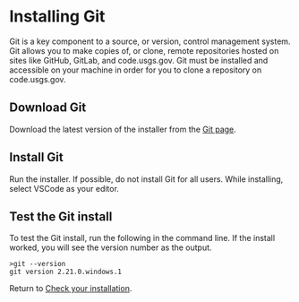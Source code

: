 # Installing Git
Git is a key component to a source, or version, control management system. Git
allows you to make copies of, or clone, remote repositories hosted on sites
like GitHub, GitLab, and code.usgs.gov. Git must be installed and accessible on
your machine in order for you to clone a repository on code.usgs.gov.

## Download Git
Download the latest version of the installer from the [Git page][1].

## Install Git
Run the installer. If possible, do not install Git for all users. While
installing, select VSCode as your editor.

## Test the Git install
To test the Git install, run the following in the command line. If the install
worked, you will see the version number as the output.

```
>git --version
git version 2.21.0.windows.1
```

Return to [Check your installation](check).


[1]: https://git-scm.com/
